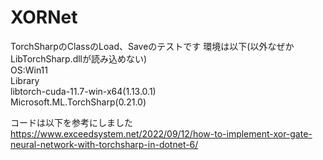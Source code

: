 # XORNet
TorchSharpのClassのLoad、Saveのテストです
環境は以下(以外なぜかLibTorchSharp.dllが読み込めない)<br>
OS:Win11 <br>
Library <br>
libtorch-cuda-11.7-win-x64(1.13.0.1) <br>
Microsoft.ML.TorchSharp(0.21.0) <br>


コードは以下を参考にしました
https://www.exceedsystem.net/2022/09/12/how-to-implement-xor-gate-neural-network-with-torchsharp-in-dotnet-6/
